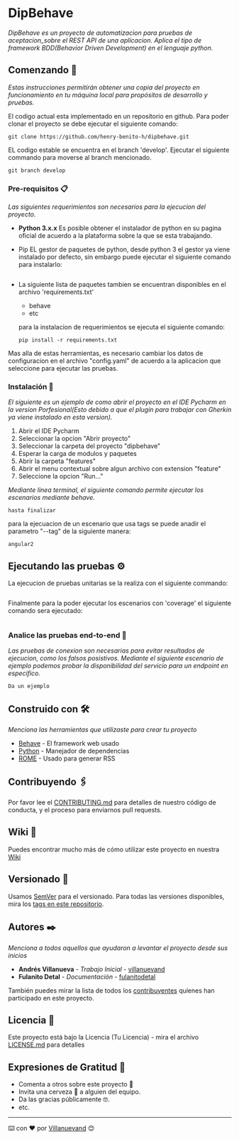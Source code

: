 # DipBehave

_DipBehave es un proyecto de automatizacion para pruebas de aceptacion_sobre el REST API de una aplicacion._
_Aplica el tipo de framework BDD(Behavior Driven Development) en el lenguaje python._

## Comenzando 🚀

_Estas instrucciones permitirán obtener una copia del proyecto en funcionamiento en tu máquina local para propósitos de desarrollo y pruebas._

El codigo actual esta implementado en un repositorio en github. Para poder clonar el proyecto se debe ejecutar el siguiente comando:

```git clone https://github.com/henry-benito-h/dipbehave.git```

EL codigo estable se encuentra en el branch 'develop'. Ejecutar el siguiente commando para moverse al branch mencionado.

```git branch develop```


### Pre-requisitos 📋

_Las siguientes requerimientos son necesarios para la ejecucion del proyecto._

- **Python 3.x.x**
Es posible obtener el instalador de python en su pagina oficial de acuerdo a la plataforma sobre la que se esta trabajando.

- Pip
EL gestor de paquetes de python, desde python 3 el gestor ya viene instalado por defecto, sin embargo puede ejecutar el 
siguiente comando para instalarlo:

    ```
    
    ```
- La siguiente lista de paquetes tambien se encuentran disponibles en el archivo 'requirements.txt'

  - behave
  - etc

  para la instalacion de requerimientos se ejecuta el siguiente comando:
    ```
    pip install -r requirements.txt
    ```

Mas alla de estas herramientas, es necesario cambiar los datos de configuracion en el archivo "config.yaml" de acuerdo a
 la aplicacion que seleccione para ejecutar las pruebas.

### Instalación 🔧

_El siguiente es un ejemplo de como abrir el proyecto en el IDE Pycharm en la version Porfesional(Esto debido a que el 
plugin para trabajar con Gherkin ya viene instalado en esta version)._

 1. Abrir el IDE Pycharm
 2. Seleccionar la opcion "Abrir proyecto"
 3. Seleccionar la carpeta del proyecto "dipbehave"
 4. Esperar la carga de modulos y paquetes
 5. Abrir la carpeta "features"
 6. Abrir el menu contextual sobre algun archivo con extension "feature"
 7. Seleccione la opcion "Run..."


_Mediante linea terminal, el siguiente comando permite ejecutar los escenarios mediante behave._

```
hasta finalizar
```

para la ejecuacion de un escenario que usa tags se puede anadir el parametro "--tag" de la siguiente manera:
```
angular2
```


## Ejecutando las pruebas ⚙️

La ejecucion de pruebas unitarias se la realiza con el siguiente commando:

```angular2

```

Finalmente para la poder ejecutar los escenarios con 'coverage' el siguiente comando sera ejecutado:

```
```

### Analice las pruebas end-to-end 🔩

_Las pruebas de conexion son necesarias para evitar resultados de ejecucion, como los falsos posistivos. Mediante el
 siguiente escenario de ejemplo podemos probar la disponibilidad del servicio para un endpoint en especifico._

```gherkin
Da un ejemplo
```

## Construido con 🛠️

_Menciona las herramientas que utilizaste para crear tu proyecto_

* [Behave](http://www.dropwizard.io/1.0.2/docs/) - El framework web usado
* [Python](https://maven.apache.org/) - Manejador de dependencias
* [ROME](https://rometools.github.io/rome/) - Usado para generar RSS

## Contribuyendo 🖇️

Por favor lee el [CONTRIBUTING.md](https://gist.github.com/villanuevand/xxxxxx) para detalles de nuestro código de conducta, y el proceso para enviarnos pull requests.

## Wiki 📖

Puedes encontrar mucho más de cómo utilizar este proyecto en nuestra [Wiki](https://github.com/tu/proyecto/wiki)

## Versionado 📌

Usamos [SemVer](http://semver.org/) para el versionado. Para todas las versiones disponibles, mira los [tags en este repositorio](https://github.com/tu/proyecto/tags).

## Autores ✒️

_Menciona a todos aquellos que ayudaron a levantar el proyecto desde sus inicios_

* **Andrés Villanueva** - *Trabajo Inicial* - [villanuevand](https://github.com/villanuevand)
* **Fulanito Detal** - *Documentación* - [fulanitodetal](#fulanito-de-tal)

También puedes mirar la lista de todos los [contribuyentes](https://github.com/your/project/contributors) quíenes han participado en este proyecto. 

## Licencia 📄

Este proyecto está bajo la Licencia (Tu Licencia) - mira el archivo [LICENSE.md](LICENSE.md) para detalles

## Expresiones de Gratitud 🎁

* Comenta a otros sobre este proyecto 📢
* Invita una cerveza 🍺 a alguien del equipo. 
* Da las gracias públicamente 🤓.
* etc.



---
⌨️ con ❤️ por [Villanuevand](https://github.com/Villanuevand) 😊
